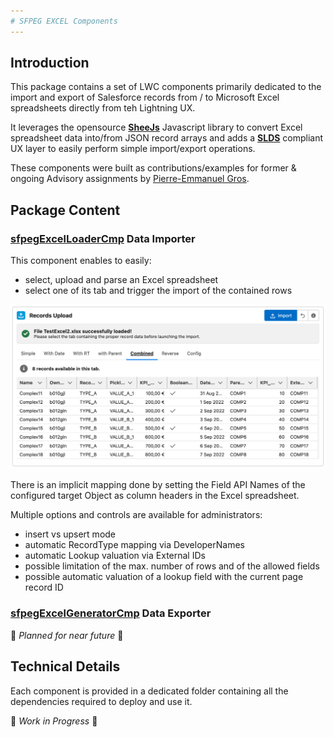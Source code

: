 ```yaml
---
# SFPEG EXCEL Components
---
```



## Introduction

This package contains a set of LWC components primarily dedicated to the import and export of Salesforce
records from / to Microsoft Excel spreadsheets directly from teh Lightning UX.

It leverages the opensource **[SheeJs](https://sheetjs.com/)** Javascript library to convert Excel 
spreadsheet data into/from JSON record arrays and adds a **[SLDS](https://www.lightningdesignsystem.com/)**
compliant UX layer to easily perform simple import/export operations.

These components were built as contributions/examples for former & ongoing Advisory assignments by 
[Pierre-Emmanuel Gros](https://github.com/pegros).


## Package Content

### **[sfpegExcelLoaderCmp](/help/sfpegExcelLoaderCmp.md)** Data Importer

This component enables to easily:
* select, upload and parse an Excel spreadsheet
* select one of its tab and trigger the import of the contained rows

![sfpegExcelLoaderCmp](/media/sfpegExcelLoader.png) 

There is an implicit mapping done by setting the Field API Names of the
configured target Object as column headers in the Excel spreadsheet.

Multiple options and controls are available for administrators:
* insert vs upsert mode
* automatic RecordType mapping via DeveloperNames
* automatic Lookup valuation via External IDs
* possible limitation of the max. number of rows and of the allowed fields
* possible automatic valuation of a lookup field with the current page record ID


### **[sfpegExcelGeneratorCmp](/help/sfpegExcelLoaderCmp.md)** Data Exporter

🚧 _Planned for near future_ 🚧 

## Technical Details

Each component is provided in a dedicated folder containing all the dependencies
required to deploy and use it.

🚧 _Work in Progress_ 🚧 
